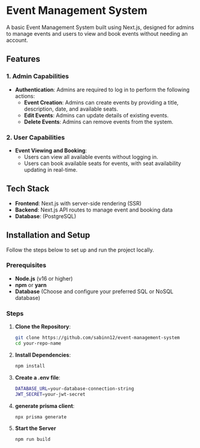 # Event Management System

A basic Event Management System built using Next.js, designed for admins to manage events and users to view and book events without needing an account.

## Features

### 1. Admin Capabilities
- **Authentication**: Admins are required to log in to perform the following actions:
  - **Event Creation**: Admins can create events by providing a title, description, date, and available seats.
  - **Edit Events**: Admins can update details of existing events.
  - **Delete Events**: Admins can remove events from the system.

### 2. User Capabilities
- **Event Viewing and Booking**:
  - Users can view all available events without logging in.
  - Users can book available seats for events, with seat availability updating in real-time.

## Tech Stack

- **Frontend**: Next.js with server-side rendering (SSR)
- **Backend**: Next.js API routes to manage event and booking data
- **Database**: (PostgreSQL)

## Installation and Setup

Follow the steps below to set up and run the project locally.

### Prerequisites

- **Node.js** (v16 or higher)
- **npm** or **yarn**
- **Database** (Choose and configure your preferred SQL or NoSQL database)

### Steps

1. **Clone the Repository**:
   ```bash
   git clone https://github.com/sabinn12/event-management-system
   cd your-repo-name
2. **Install Dependencies**:
   ```bash
   npm install
   ```
3. **Create a .env file**:
   ```bash
   DATABASE_URL=your-database-connection-string
   JWT_SECRET=your-jwt-secret
   ```
4.  **generate prisma client**:
    ```bash
    npx prisma generate
    ```

5. **Start the Server**
    ```bash
    npm run build
    ```
